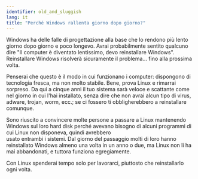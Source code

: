 ```yaml
---
identifier: old_and_sluggish
lang: it
title: "Perché Windows rallenta giorno dopo giorno?"
---
```


Windows ha delle falle di progettazione alla base che lo 
rendono più lento giorno dopo giorno e poco longevo. Avrai 
probabilmente sentito qualcuno dire "Il computer è diventato 
lentissimo, devo reinstallare Windows". Reinstallare Windows 
risolverà sicuramente il problema... fino alla prossima volta.

Penserai che questo è il modo in cui funzionano i computer: 
dispongono di tecnologia fresca, ma non molto stabile. Bene, prova 
Linux e rimarrai sorpreso. Da qui a cinque anni il tuo sistema sarà 
veloce e scattante come nel giorno in cui l'hai installato, senza dire 
che non avrai alcun tipo di virus, adware, trojan, worm, ecc.; se ci 
fossero ti obbligherebbero a reinstallare comunque.

Sono riuscito a convincere molte persone a passare a Linux 
mantenendo Windows sul loro hard disk perché avevano bisogno di 
alcuni programmi di cui Linux non disponeva, quindi avrebbero  
usato entrambi i sistemi. Dal giorno del passaggio molti di 
loro hanno reinstallato Windows almeno una volta in un anno 
o due, ma Linux non li ha mai abbandonati, e tuttora funziona 
egregiamente.

Con Linux spenderai tempo solo per lavorarci, piuttosto che 
reinstallarlo ogni volta.




